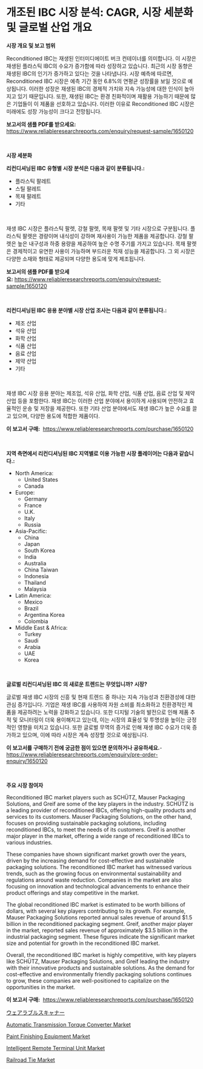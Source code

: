 <p><h1>개조된 IBC 시장 분석: CAGR, 시장 세분화 및 글로벌 산업 개요</h1></p><p><strong>시장 개요 및 보고 범위</strong></p>
<p><p>Reconditioned IBC는 재생된 인터미디에이트 버크 컨테이너를 의미합니다. 이 시장은 재생된 플라스틱 IBC의 수요가 증가함에 따라 성장하고 있습니다. 최근의 시장 동향은 재생된 IBC의 인기가 증가하고 있다는 것을 나타냅니다. 시장 예측에 따르면, Reconditioned IBC 시장은 예측 기간 동안 6.8%의 연평균 성장률을 보일 것으로 예상됩니다. 이러한 성장은 재생된 IBC의 경제적 가치와 지속 가능성에 대한 인식이 높아지고 있기 때문입니다. 또한, 재생된 IBC는 환경 친화적이며 재활용 가능하기 때문에 많은 기업들이 이 제품을 선호하고 있습니다. 이러한 이유로 Reconditioned IBC 시장은 미래에도 성장 가능성이 크다고 전망됩니다.</p></p>
<p><strong>보고서의 샘플 PDF를 받으세요:</strong> <a href="https://www.reliableresearchreports.com/enquiry/request-sample/1650120">https://www.reliableresearchreports.com/enquiry/request-sample/1650120</a></p>
<p>&nbsp;</p>
<p><strong>시장 세분화</strong></p>
<p><strong>리컨디셔닝된 IBC 유형별 시장 분석은 다음과 같이 분류됩니다.:</strong></p>
<p><ul><li>플라스틱 팔레트</li><li>스틸 팔레트</li><li>목재 팔레트</li><li>기타</li></ul></p>
<p>&nbsp;</p>
<p><p>재생 IBC 시장은 플라스틱 팔렛, 강철 팔렛, 목재 팔렛 및 기타 시장으로 구분됩니다. 플라스틱 팔렛은 경량이며 내식성이 강하며 재사용이 가능한 제품을 제공합니다. 강철 팔렛은 높은 내구성과 하중 용량을 제공하여 높은 수명 주기를 가지고 있습니다. 목재 팔렛은 경제적이고 유연한 사용이 가능하며 부드러운 적재 성능을 제공합니다. 그 외 시장은 다양한 소재와 형태로 제공되며 다양한 용도에 맞게 제조됩니다.</p></p>
<p><strong>보고서의 샘플 PDF를 받으세요:</strong>&nbsp;<a href="https://www.reliableresearchreports.com/enquiry/request-sample/1650120">https://www.reliableresearchreports.com/enquiry/request-sample/1650120</a></p>
<p>&nbsp;</p>
<p><strong> 리컨디셔닝된 IBC 응용 분야별 시장 산업 조사는 다음과 같이 분류됩니다.:</strong></p>
<p><ul><li>제조 산업</li><li>석유 산업</li><li>화학 산업</li><li>식품 산업</li><li>음료 산업</li><li>제약 산업</li><li>기타</li></ul></p>
<p>&nbsp;</p>
<p><p>재생 IBC 시장 응용 분야는 제조업, 석유 산업, 화학 산업, 식품 산업, 음료 산업 및 제약 산업 등을 포함한다. 재생 IBC는 이러한 산업 분야에서 용이하게 사용되며 안전하고 효율적인 운송 및 저장을 제공한다. 또한 기타 산업 분야에서도 재생 IBC가 높은 수요를 끌고 있으며, 다양한 용도에 적합한 제품이다.</p></p>
<p><strong>이 보고서 구매:</strong>&nbsp; <a href="https://www.reliableresearchreports.com/purchase/1650120">https://www.reliableresearchreports.com/purchase/1650120</a></p>
<p>&nbsp;</p>
<p><strong>지역 측면에서 리컨디셔닝된 IBC 지역별로 이용 가능한 시장 플레이어는 다음과 같습니다.:</strong></p>
<p><ul>
    <li>
        North America:
        <ul>
            <li>United States</li>
            <li>Canada</li>
        </ul>
    </li>
    <li>
        Europe:
        <ul>
            <li>Germany</li>
            <li>France</li>
            <li>U.K.</li>
            <li>Italy</li>
            <li>Russia</li>
        </ul>
    </li>
    <li>
        Asia-Pacific:
        <ul>
            <li>China</li>
            <li>Japan</li>
            <li>South Korea</li>
            <li>India</li>
            <li>Australia</li>
            <li>China Taiwan</li>
            <li>Indonesia</li>
            <li>Thailand</li>
            <li>Malaysia</li>
        </ul>
    </li>
    <li>
        Latin America:
        <ul>
            <li>Mexico</li>
            <li>Brazil</li>
            <li>Argentina Korea</li>
            <li>Colombia</li>
        </ul>
    </li>
    <li>
        Middle East & Africa:
        <ul>
            <li>Turkey</li>
            <li>Saudi</li>
            <li>Arabia</li>
            <li>UAE</li>
            <li>Korea</li>
        </ul>
    </li>
    </ul></p>
<p>&nbsp;</p>
<p><strong>글로벌 리컨디셔닝된 IBC 의 새로운 트렌드는 무엇입니까? 시장?</strong></p>
<p><p>글로벌 재생 IBC 시장의 신흥 및 현재 트렌드 중 하나는 지속 가능성과 친환경성에 대한 관심 증가입니다. 기업은 재생 IBC를 사용하여 자원 소비를 최소화하고 친환경적인 제품을 제공하려는 노력을 강화하고 있습니다. 또한 디지털 기술의 발전으로 인해 제품 추적 및 모니터링이 더욱 용이해지고 있는데, 이는 시장의 효율성 및 투명성을 높이는 긍정적인 영향을 미치고 있습니다. 또한 글로벌 무역의 증가로 인해 재생 IBC 수요가 더욱 증가하고 있으며, 이에 따라 시장은 계속 성장할 것으로 예상됩니다.</p></p>
<p><strong>이 보고서를 구매하기 전에 궁금한 점이 있으면 문의하거나 공유하세요.</strong>- <a href="https://www.reliableresearchreports.com/enquiry/pre-order-enquiry/1650120">https://www.reliableresearchreports.com/enquiry/pre-order-enquiry/1650120</a></p>
<p>&nbsp;</p>
<p><strong>주요 시장 참여자</strong></p>
<p><p>Reconditioned IBC market players such as SCHÜTZ, Mauser Packaging Solutions, and Greif are some of the key players in the industry. SCHÜTZ is a leading provider of reconditioned IBCs, offering high-quality products and services to its customers. Mauser Packaging Solutions, on the other hand, focuses on providing sustainable packaging solutions, including reconditioned IBCs, to meet the needs of its customers. Greif is another major player in the market, offering a wide range of reconditioned IBCs to various industries.</p><p>These companies have shown significant market growth over the years, driven by the increasing demand for cost-effective and sustainable packaging solutions. The reconditioned IBC market has witnessed various trends, such as the growing focus on environmental sustainability and regulations around waste reduction. Companies in the market are also focusing on innovation and technological advancements to enhance their product offerings and stay competitive in the market.</p><p>The global reconditioned IBC market is estimated to be worth billions of dollars, with several key players contributing to its growth. For example, Mauser Packaging Solutions reported annual sales revenue of around $1.5 billion in the reconditioned packaging segment. Greif, another major player in the market, reported sales revenue of approximately $3.5 billion in the industrial packaging segment. These figures indicate the significant market size and potential for growth in the reconditioned IBC market.</p><p>Overall, the reconditioned IBC market is highly competitive, with key players like SCHÜTZ, Mauser Packaging Solutions, and Greif leading the industry with their innovative products and sustainable solutions. As the demand for cost-effective and environmentally friendly packaging solutions continues to grow, these companies are well-positioned to capitalize on the opportunities in the market.</p></p>
<p><strong>이 보고서 구매:</strong>&nbsp;&nbsp;<a href="https://www.reliableresearchreports.com/purchase/1650120">https://www.reliableresearchreports.com/purchase/1650120</a></p>
<p><p><a href="https://github.com/dadanedu33/Market-Research-Report-List-1/blob/main/120202110824.md">ウェアラブルスキャナー</a></p><p><a href="https://issuu.com/reportprime-2/docs/automatic-transmission-torque-converter-market-siz">Automatic Transmission Torque Converter Market</a></p><p><a href="https://view.publitas.com/reportprime-1/global-paint-finishing-equipment-market-size-and-market-trends-insights-and-projections-from-2024-to-2031/">Paint Finishing Equipment Market</a></p><p><a href="https://github.com/mabutironaldo/Market-Research-Report-List-3/blob/main/intelligent-remote-terminal-unit-market.md">Intelligent Remote Terminal Unit Market</a></p><p><a href="https://issuu.com/reportprime-2/docs/railroad-tie-market-size-2030.pptx">Railroad Tie Market</a></p></p>
